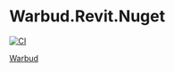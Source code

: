 # Warbud.Revit.Nuget
[![CI](https://github.com/Nairda015/Nuget.Revit/actions/workflows/Build.yml/badge.svg)](https://github.com/Nairda015/Nuget.Revit/actions/workflows/Build.yml)

[Warbud](https://github.com/Nairda015/Warbud)  
